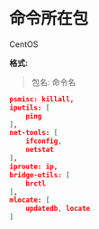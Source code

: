 # 命令所在包

CentOS

**格式:**

> 包名: 命令名

```json
psmisc: killall,
iputils: [
    ping
],
net-tools: [
    ifconfig,
    netstat
],
iproute: ip,
bridge-utils: [
    brctl
],
mlocate: [
    updatedb, locate
]
```
